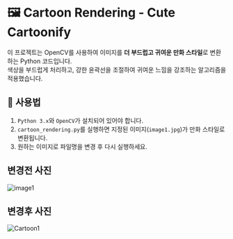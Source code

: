 # 🖼 Cartoon Rendering - Cute Cartoonify

이 프로젝트는 OpenCV를 사용하여 이미지를 **더 부드럽고 귀여운 만화 스타일**로 변환하는 Python 코드입니다.  
색상을 부드럽게 처리하고, 강한 윤곽선을 조절하여 귀여운 느낌을 강조하는 알고리즘을 적용했습니다.  

## 📌 사용법
1. `Python 3.x`와 `OpenCV`가 설치되어 있어야 합니다.
2. `cartoon_rendering.py`를 실행하면 지정된 이미지(`image1.jpg`)가 만화 스타일로 변환됩니다.
3. 원하는 이미지로 파일명을 변경 후 다시 실행하세요.

## 변경전 사진


![image1](https://github.com/user-attachments/assets/63c7272b-f5e5-470a-b364-6ee257a50f58)

## 변경후 사진



![Cartoon1](https://github.com/user-attachments/assets/6d2b043c-cbee-4f47-98d5-33dd8ee5b67a)




